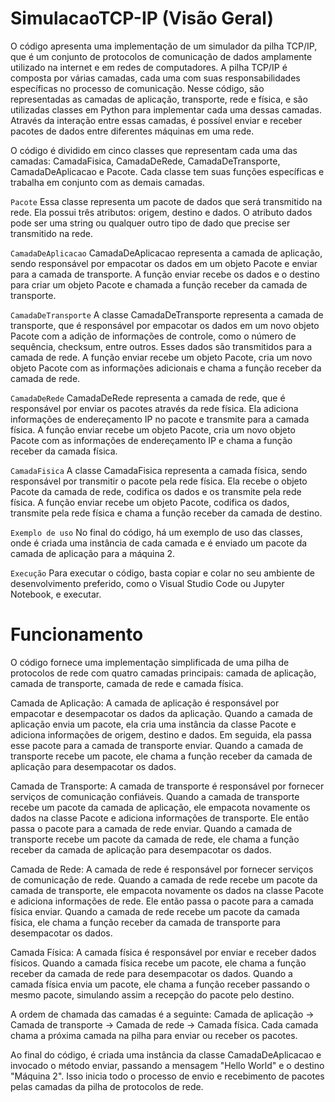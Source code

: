 # SimulacaoTCP-IP (Visão Geral)

O código apresenta uma implementação de um simulador da pilha TCP/IP, que é um conjunto de protocolos de comunicação de dados amplamente utilizado na internet e em redes de computadores. A pilha TCP/IP é composta por várias camadas, cada uma com suas responsabilidades específicas no processo de comunicação. Nesse código, são representadas as camadas de aplicação, transporte, rede e física, e são utilizadas classes em Python para implementar cada uma dessas camadas. Através da interação entre essas camadas, é possível enviar e receber pacotes de dados entre diferentes máquinas em uma rede.

O código é dividido em cinco classes que representam cada uma das camadas: CamadaFisica, CamadaDeRede, CamadaDeTransporte, CamadaDeAplicacao e Pacote. Cada classe tem suas funções específicas e trabalha em conjunto com as demais camadas.

`Pacote`
Essa classe representa um pacote de dados que será transmitido na rede. Ela possui três atributos: origem, destino e dados. O atributo dados pode ser uma string ou qualquer outro tipo de dado que precise ser transmitido na rede.

`CamadaDeAplicacao`
CamadaDeAplicacao representa a camada de aplicação, sendo responsável por empacotar os dados em um objeto Pacote e enviar para a camada de transporte. A função enviar recebe os dados e o destino para criar um objeto Pacote e chamada a função receber da camada de transporte.

`CamadaDeTransporte`
A classe CamadaDeTransporte representa a camada de transporte, que é responsável por empacotar os dados em um novo objeto Pacote com a adição de informações de controle, como o número de sequência, checksum, entre outros. Esses dados são transmitidos para a camada de rede. A função enviar recebe um objeto Pacote, cria um novo objeto Pacote com as informações adicionais e chama a função receber da camada de rede.

`CamadaDeRede`
CamadaDeRede representa a camada de rede, que é responsável por enviar os pacotes através da rede física. Ela adiciona informações de endereçamento IP no pacote e transmite para a camada física. A função enviar recebe um objeto Pacote, cria um novo objeto Pacote com as informações de endereçamento IP e chama a função receber da camada física.

`CamadaFisica`
A classe CamadaFisica representa a camada física, sendo responsável por transmitir o pacote pela rede física. Ela recebe o objeto Pacote da camada de rede, codifica os dados e os transmite pela rede física. A função enviar recebe um objeto Pacote, codifica os dados, transmite pela rede física e chama a função receber da camada de destino.

`Exemplo de uso`
No final do código, há um exemplo de uso das classes, onde é criada uma instância de cada camada e é enviado um pacote da camada de aplicação para a máquina 2.

`Execução`
Para executar o código, basta copiar e colar no seu ambiente de desenvolvimento preferido, como o Visual Studio Code ou Jupyter Notebook, e executar.

# Funcionamento

O código fornece uma implementação simplificada de uma pilha de protocolos de rede com quatro camadas principais: camada de aplicação, camada de transporte, camada de rede e camada física.

Camada de Aplicação:
A camada de aplicação é responsável por empacotar e desempacotar os dados da aplicação. Quando a camada de aplicação envia um pacote, ela cria uma instância da classe Pacote e adiciona informações de origem, destino e dados. Em seguida, ela passa esse pacote para a camada de transporte enviar. Quando a camada de transporte recebe um pacote, ele chama a função receber da camada de aplicação para desempacotar os dados.

Camada de Transporte:
A camada de transporte é responsável por fornecer serviços de comunicação confiáveis. Quando a camada de transporte recebe um pacote da camada de aplicação, ele empacota novamente os dados na classe Pacote e adiciona informações de transporte. Ele então passa o pacote para a camada de rede enviar. Quando a camada de transporte recebe um pacote da camada de rede, ele chama a função receber da camada de aplicação para desempacotar os dados.

Camada de Rede:
A camada de rede é responsável por fornecer serviços de comunicação de rede. Quando a camada de rede recebe um pacote da camada de transporte, ele empacota novamente os dados na classe Pacote e adiciona informações de rede. Ele então passa o pacote para a camada física enviar. Quando a camada de rede recebe um pacote da camada física, ele chama a função receber da camada de transporte para desempacotar os dados.

Camada Física:
A camada física é responsável por enviar e receber dados físicos. Quando a camada física recebe um pacote, ele chama a função receber da camada de rede para desempacotar os dados. Quando a camada física envia um pacote, ele chama a função receber passando o mesmo pacote, simulando assim a recepção do pacote pelo destino.

A ordem de chamada das camadas é a seguinte: Camada de aplicação -> Camada de transporte -> Camada de rede -> Camada física. Cada camada chama a próxima camada na pilha para enviar ou receber os pacotes.

Ao final do código, é criada uma instância da classe CamadaDeAplicacao e invocado o método enviar, passando a mensagem "Hello World" e o destino "Máquina 2". Isso inicia todo o processo de envio e recebimento de pacotes pelas camadas da pilha de protocolos de rede.






